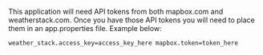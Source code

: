 This application will need API tokens from both mapbox.com
and weatherstack.com. Once you have those API tokens you 
will need to place them in an app.properties file. Example
below: 

```weather_stack.access_key=access_key_here mapbox.token=token_here```
